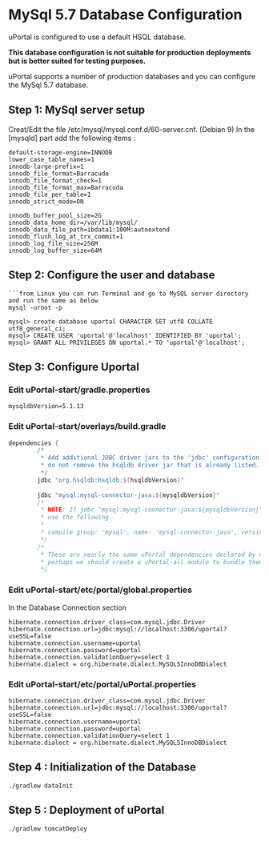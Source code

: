 # MySql 5.7 Database Configuration

uPortal is configured to use a default HSQL database.

**This database configuration is not suitable for production deployments but is better suited for testing purposes.**

uPortal supports a number of production databases and you can configure the MySql 5.7 database.

## Step 1: MySql server setup
Creat/Edit the file /etc/mysql/mysql.conf.d/60-server.cnf. (Debian 9)
In the [mysqld] part add the following items :

```properties
default-storage-engine=INNODB
lower_case_table_names=1
innodb-large-prefix=1
innodb_file_format=Barracuda
innodb_file_format_check=1
innodb_file_format_max=Barracuda
innodb_file_per_table=1
innodb_strict_mode=ON

innodb_buffer_pool_size=2G
innodb_data_home_dir=/var/lib/mysql/
innodb_data_file_path=ibdata1:100M:autoextend
innodb_flush_log_at_trx_commit=1
innodb_log_file_size=256M
innodb_log_buffer_size=64M
```

## Step 2: Configure the user and database
```open Command Prompt with MySql path C:\Program Files\MySQL\MySQL Server 5.7\bin, and run mysql as below
```from Linux you can run Terminal and go to MySQL server directory and run the same as below
mysql -uroot -p

mysql> create database uportal CHARACTER SET utf8 COLLATE utf8_general_ci;
mysql> CREATE USER 'uportal'@'localhost' IDENTIFIED BY 'uportal';
mysql> GRANT ALL PRIVILEGES ON uportal.* TO 'uportal'@'localhost';

```
## Step 3: Configure Uportal 

### Edit uPortal-start/gradle.properties 
```properties
mysqldbVersion=5.1.13
```
### Edit uPortal-start/overlays/build.gradle
```gradle
dependencies {
        /*
         * Add additional JDBC driver jars to the 'jdbc' configuration below;
         * do not remove the hsqldb driver jar that is already listed.
         */
        jdbc "org.hsqldb:hsqldb:${hsqldbVersion}"
        
        jdbc "mysql:mysql-connector-java:${mysqldbVersion}"
        /*
         * NOTE: If jdbc "mysql:mysql-connector-java:${mysqldbVersion}" does not work then you can 
         * use the following
         *
         * compile group: 'mysql', name: 'mysql-connector-java', version: '5.1.13'
         */
        /*
         * These are nearly the same uPortal dependencies declared by uPortal-webapp;
         * perhaps we should create a uPortal-all module to bundle them all as transitives.
         */

```

### Edit uPortal-start/etc/portal/global.properties 

In the Database Connection section
```properties
hibernate.connection.driver_class=com.mysql.jdbc.Driver
hibernate.connection.url=jdbc:mysql://localhost:3306/uportal?useSSL=false
hibernate.connection.username=uportal
hibernate.connection.password=uportal
hibernate.connection.validationQuery=select 1
hibernate.dialect = org.hibernate.dialect.MySQL5InnoDBDialect
```
### Edit uPortal-start/etc/portal/uPortal.properties

```properties
hibernate.connection.driver_class=com.mysql.jdbc.Driver
hibernate.connection.url=jdbc:mysql://localhost:3306/uportal?useSSL=false
hibernate.connection.username=uportal
hibernate.connection.password=uportal
hibernate.connection.validationQuery=select 1
hibernate.dialect = org.hibernate.dialect.MySQL5InnoDBDialect
```

## Step 4 : Initialization of the Database
```shell
./gradlew dataInit
```
## Step 5 : Deployment of uPortal
```shell
./gradlew tomcatDeploy
```
